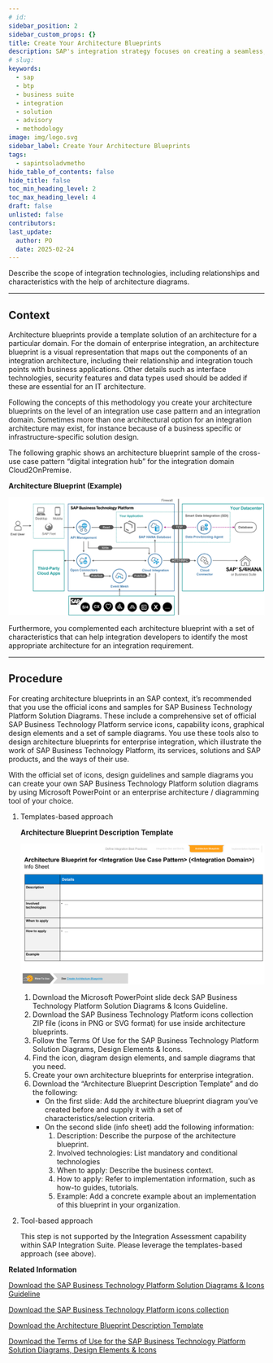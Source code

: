 ```yaml
---
# id: 
sidebar_position: 2
sidebar_custom_props: {}
title: Create Your Architecture Blueprints
description: SAP's integration strategy focuses on creating a seamless, intelligent suite of business applications by integrating end-to-end processes across SAP, partner, and third-party solutions, aiming to accelerate innovation and deliver significant business value. A key component of this strategy is the SAP Integration Solution Advisory Methodology, which provides a comprehensive framework for defining, documenting, and executing enterprise integration strategies, covering both technical and organizational aspects, and can be adapted to various integration technologies and organizational needs.
# slug: 
keywords:
  - sap
  - btp
  - business suite
  - integration
  - solution
  - advisory
  - methodology
image: img/logo.svg
sidebar_label: Create Your Architecture Blueprints
tags:
  - sapintsoladvmetho
hide_table_of_contents: false
hide_title: false
toc_min_heading_level: 2
toc_max_heading_level: 4
draft: false
unlisted: false
contributors:
last_update:
  author: PO
  date: 2025-02-24
---
```


<!-- loioc6bac952bb464f97b6cece3eec9cfd5f -->

Describe the scope of integration technologies, including relationships and characteristics with the help of architecture diagrams.

***

## Context

Architecture blueprints provide a template solution of an architecture for a particular domain. For the domain of enterprise integration, an architecture blueprint is a visual representation that maps out the components of an integration architecture, including their relationship and integration touch points with business applications. Other details such as interface technologies, security features and data types used should be added if these are essential for an IT architecture.

Following the concepts of this methodology you create your architecture blueprints on the level of an integration use case pattern and an integration domain. Sometimes more than one architectural option for an integration architecture may exist, for instance because of a business specific or infrastructure-specific solution design.

The following graphic shows an architecture blueprint sample of the cross-use case pattern “digital integration hub” for the integration domain Cloud2OnPremise.

  
  
**Architecture Blueprint \(Example\)**

![](images/loio0fa3e1a648cb497d8a08619d2c751153_LowRes.png "Architecture Blueprint (Example)")

Furthermore, you complemented each architecture blueprint with a set of characteristics that can help integration developers to identify the most appropriate architecture for an integration requirement.

***

## Procedure

For creating architecture blueprints in an SAP context, it’s recommended that you use the official icons and samples for SAP Business Technology Platform Solution Diagrams. These include a comprehensive set of official SAP Business Technology Platform service icons, capability icons, graphical design elements and a set of sample diagrams. You use these tools also to design architecture blueprints for enterprise integration, which illustrate the work of SAP Business Technology Platform, its services, solutions and SAP products, and the ways of their use.

With the official set of icons, design guidelines and sample diagrams you can create your own SAP Business Technology Platform solution diagrams by using Microsoft PowerPoint or an enterprise architecture / diagramming tool of your choice.

1.  Templates-based approach

      
      
    **Architecture Blueprint Description Template**

    ![](images/loiob71fd591a8a84a01ab61e6309444b079_LowRes.png "Architecture Blueprint Description Template")

    1.  Download the Microsoft PowerPoint slide deck SAP Business Technology Platform Solution Diagrams & Icons Guideline.
    2.  Download the SAP Business Technology Platform icons collection ZIP file \(icons in PNG or SVG format\) for use inside architecture blueprints.
    3.  Follow the Terms Of Use for the SAP Business Technology Platform Solution Diagrams, Design Elements & Icons.
    4.  Find the icon, diagram design elements, and sample diagrams that you need.
    5.  Create your own architecture blueprints for enterprise integration.
    6.  Download the “Architecture Blueprint Description Template” and do the following:
        -   On the first slide: Add the architecture blueprint diagram you’ve created before and supply it with a set of characteristics/selection criteria.
        -   On the second slide \(info sheet\) add the following information:
            1.  Description: Describe the purpose of the architecture blueprint.
            2.  Involved technologies: List mandatory and conditional technologies
            3.  When to apply: Describe the business context.
            4.  How to apply: Refer to implementation information, such as how-to guides, tutorials.
            5.  Example: Add a concrete example about an implementation of this blueprint in your organization.



2.  Tool-based approach

    This step is not supported by the Integration Assessment capability within SAP Integration Suite. Please leverage the templates-based approach \(see above\).


**Related Information**  


[Download the SAP Business Technology Platform Solution Diagrams & Icons Guideline](https://d.dam.sap.com/a/JPUXye?rc=10)

[Download the SAP Business Technology Platform icons collection](https://d.dam.sap.com/a/s9tyyJJ?rc=10)

[Download the Architecture Blueprint Description Template](https://d.dam.sap.com/a/oLUK36M?rc=10)

[Download the Terms of Use for the SAP Business Technology Platform Solution Diagrams, Design Elements & Icons](https://d.dam.sap.com/a/nXJJmw/SAP%20Business%20Technology%20Platform%20Diagrams%20and%20Icons%20Terms%20of%20Use.pdf?rc=10)

